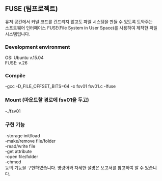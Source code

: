## FUSE (팀프로젝트)
유저 공간에서 커널 코드를 건드리지 않고도 파일 시스템을 만들 수 있도록 도와주는 
<br>소프트웨어 인터페이스 FUSE(File System in User Space)를 사용하여 제작한 파일 시스템입니다.

### Development environment
OS: Ubuntu v.15.04 
<br>FUSE: v.26

### Compile
-gcc -D_FILE_OFFSET_BITS=64 -o fsv01 fsv01.c -lfuse

### Mount (마운트할 경로에 fsv01을 두고)
-./fsv01

### 구현 기능
-storage init/load
<br>-make/remove file/folder
<br>-read/write file
<br>-get attribute
<br>-open file/folder
<br>-chmod
<br>등의 기능을 구현하였습니다. 명령어와 자세한 설명은 보고서를 참고하여 알 수 있습니다.
